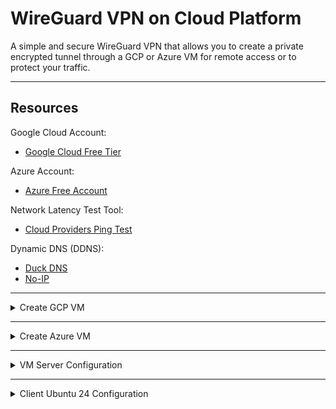 # WireGuard VPN on Cloud Platform

A simple and secure WireGuard VPN that allows you to create a private encrypted tunnel through a GCP or Azure VM for remote access or to protect your traffic.

---

## Resources

Google Cloud Account:
- [Google Cloud Free Tier](https://cloud.google.com/free/docs/free-cloud-features#compute)

Azure Account:
- [Azure Free Account](https://azure.microsoft.com/en-us/pricing/purchase-options/azure-account?icid=azurefreeaccount#freeservices)

Network Latency Test Tool:
- [Cloud Providers Ping Test](https://cloudpingtest.com/)

Dynamic DNS (DDNS):
- [Duck DNS](https://www.duckdns.org/)
- [No-IP](https://www.noip.com/)

---

<details>
<summary>Create GCP VM</summary>

1. Log in to the Google Cloud Console and create a new Project.
2. Enable the Compute Engine API.
3. Navigate to Compute Engine > VM instances and create a new virtual machine.

| Instance Setting | Value |
|------|--------|
| Name | `gcp-wireguard-server` |
| Region | `us-west1` or your preferred location |
| Machine type | `e2-micro` or your preferred type |

| OS & Storage Setting | Value |
|------|--------|
| Disk | `Standard persistent disk` |
| Size | `30GB` |
| Image | `Ubuntu 24.04 LTS` |

| Network Setting | Value |
|------|--------|
| Allow HTTP traffic |☑️ |
| Allow HTTPS traffic | ☑️ |
| IP forwarding | ☑️ |
| Network tags | Add a new tag `wireguard-server` |

4. After completing all settings, click `Create`.

## Set up GCP Firewall Rule

1. In the GCP Console search bar, type `firewall` > Create firewall rule.

### Allow WireGuard Ingress

| Field | Value |
|------|--------|
| Name | `allow-wireguard-ingress` |
| Direction of traffic | Ingress |
| Target | Specified target tags `wireguard-server` |
| Source IP ranges | `0.0.0.0/0` or your static IP |
| Protocols and ports | `UDP:51820` |
| Action on match | Allow |

2. After completing all settings, click `Create`.

3. Then, on the VM instances page, click `SSH` to access the GCP VM via the browser.

</details>

---

<details>
<summary>Create Azure VM</summary>

1. Log in to the Azure Portal and create a new Resource Group.
2. In the Azure Portal, search for "Virtual machines" and click "Create".
3. Navigate to Compute > Virtual machines and create a new virtual machine.

| Basic | Value |
|------|--------|
| Virtual machine name | `azure-wireguard-server` |
| Region | `(US) West US` or your preferred location |
| Security type | `Standard` |
| Image | `Ubuntu Server 24.04 LTS - Gen2` |
| VM architecture | `x64` |
| Size | `Standard_B2ats_v2` |
| Authentication type | `SSH public key` |

| Networking | Value |
|------|--------|
| New Public IP Name | `azure-wireguard-ip` |
| Routing preference | `Microsoft network` |
| NIC network security group | `Advanced` |

| Add New Inbound Security Rule for NSG | Value |
|------|--------|
| Source | `Any` |
| Source port ranges | `*` |
| Destination | `Any` |
| Service | `Custom` |
| Destination port ranges | `51820` |
| Protocol | `UDP` |
| Action | `Allow` |
| Priority | `1010` |
| Name | `AllowWireGuardInbound` |

4. After completing all settings, click `Review + create`, then `Create`.

5. SSH to your Azure VM.

Find the `azure-wireguard-server` VM page > Connect > More ways to connect > Connect via Azure CLI > Check access > Connect.

</details>

---

<details>
<summary>VM Server Configuration</summary>

### Install WireGuard

`sudo apt update -y && sudo apt install wireguard -y`

### Enable IP Forwarding

`sudo nano /etc/sysctl.conf`

**Uncomment the line**

Find `#net.ipv4.ip_forward=1` and change it to `net.ipv4.ip_forward=1`.

After saving the file, run the following command to apply the settings immediately:

`sudo sysctl -p`

### Generate WireGuard Keys

```
mkdir wg_server wg_client
umask 077

wg genkey | tee wg_server/server_privatekey | wg pubkey > wg_server/server_publickey
wg genkey | tee wg_client/client_privatekey | wg pubkey > wg_client/client_publickey

SERVER_PRIVATE_KEY=$(cat wg_server/server_privatekey)
SERVER_PUBLIC_KEY=$(cat wg_server/server_publickey)
CLIENT_PRIVATE_KEY=$(cat wg_client/client_privatekey)
CLIENT_PUBLIC_KEY=$(cat wg_client/client_publickey)
SERVER_IP=$(curl ip.me)
```

**Generate WireGuard Server Configuration File**

GCP VMs typically use the `ens4` network interface. You can run the `ip a` command to confirm.

GCP VM:

```
echo "
[Interface]
# Your Server Private Key
PrivateKey = $SERVER_PRIVATE_KEY
MTU = 1460
Address = 10.0.0.1/24
ListenPort = 51820
SaveConfig = true
PostUp = iptables -A FORWARD -i wg0 -j ACCEPT; iptables -t nat -A POSTROUTING -o ens4 -j MASQUERADE; ip6tables -A FORWARD -i wg0 -j ACCEPT; ip6tables -t nat -A POSTROUTING -o ens4 -j MASQUERADE
PostDown = iptables -D FORWARD -i wg0 -j ACCEPT; iptables -t nat -D POSTROUTING -o ens4 -j MASQUERADE; ip6tables -D FORWARD -i wg0 -j ACCEPT; ip6tables -t nat -D POSTROUTING -o ens4 -j MASQUERADE

# --- Client Peer ---
[Peer]
# Your Client Public Key
PublicKey = $CLIENT_PUBLIC_KEY
AllowedIPs = 10.0.0.11/32
"  | sudo tee /etc/wireguard/wg0.conf > /dev/null
```

---

Azure VMs typically use the `eth0` network interface. You can run the `ip a` command to confirm.

Azure VM:

```
echo "
[Interface]
# Your Server Private Key
PrivateKey = $SERVER_PRIVATE_KEY
MTU = 1460
Address = 10.0.0.1/24
ListenPort = 51820
SaveConfig = true
PostUp = iptables -A FORWARD -i wg0 -j ACCEPT; iptables -t nat -A POSTROUTING -o eth0 -j MASQUERADE; ip6tables -A FORWARD -i wg0 -j ACCEPT; ip6tables -t nat -A POSTROUTING -o eth0 -j MASQUERADE
PostDown = iptables -D FORWARD -i wg0 -j ACCEPT; iptables -t nat -D POSTROUTING -o eth0 -j MASQUERADE; ip6tables -D FORWARD -i wg0 -j ACCEPT; ip6tables -t nat -D POSTROUTING -o eth0 -j MASQUERADE

# --- Client Peer ---
[Peer]
# Your Client Public Key
PublicKey = $CLIENT_PUBLIC_KEY
AllowedIPs = 10.0.0.11/32
"  | sudo tee /etc/wireguard/wg0.conf > /dev/null
```

**Start WireGuard**

`sudo wg-quick up wg0`

**Enable WireGuard to start on boot**

`sudo systemctl enable wg-quick@wg0`

**Enter the following content on the VM Server, it will generate a new output that automatically completes the [Interface] and [Peer] data**

```
echo "
[Interface]
# Your Client Private Key
PrivateKey = $CLIENT_PRIVATE_KEY
MTU = 1460
Address = 10.0.0.11/24
DNS = 1.1.1.1, 1.0.0.1
SaveConfig = true

# --- Server Peer ---
[Peer]
# Your Server Public Key
PublicKey = $SERVER_PUBLIC_KEY
# Your Server IP or DDNS
Endpoint = $SERVER_IP:51820
AllowedIPs = 0.0.0.0/0
PersistentKeepalive = 25
"
```

**Copy the new output and paste it into `/etc/wireguard/wg0.conf` on your Client PC.**

</details>

---

<details>
<summary>Client Ubuntu 24 Configuration</summary>

### Install WireGuard

`sudo apt update && sudo apt install wireguard -y`

### Configure WireGuard (Client: wg0.conf)

`sudo nano /etc/wireguard/wg0.conf`

Paste the content copied from the VM Server.

**Start WireGuard**

`sudo wg-quick up wg0`

**Stop WireGuard**

`sudo wg-quick down wg0`

**Reboot the WireGuard:**

`sudo wg-quick down wg0 && sudo wg-quick up wg0`

**(Optional) Set WireGuard to start on boot**

`sudo systemctl enable wg-quick@wg0`

</details>